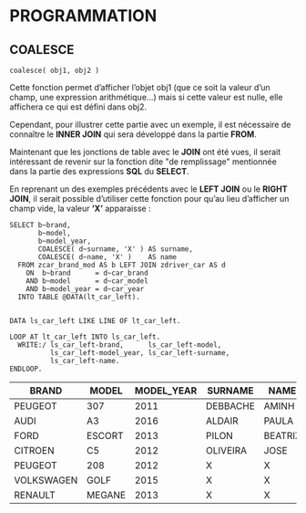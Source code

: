 # **PROGRAMMATION**

## **COALESCE**

```ABAP
coalesce( obj1, obj2 )
```

Cette fonction permet d’afficher l’objet obj1 (que ce soit la valeur d’un champ, une expression arithmétique...) mais si cette valeur est nulle, elle affichera ce qui est défini dans obj2.

Cependant, pour illustrer cette partie avec un exemple, il est nécessaire de connaître le **INNER JOIN** qui sera développé dans la partie **FROM**.

Maintenant que les jonctions de table avec le **JOIN** ont été vues, il serait intéressant de revenir sur la fonction dite "de remplissage" mentionnée dans la partie des expressions **SQL** du **SELECT**.

En reprenant un des exemples précédents avec le **LEFT JOIN** ou le **RIGHT JOIN**, il serait possible d’utiliser cette fonction pour qu’au lieu d’afficher un champ vide, la valeur **’X’** apparaisse :

```ABAP
SELECT b~brand,
       b~model,
       b~model_year,
       COALESCE( d~surname, 'X' ) AS surname,
       COALESCE( d~name, 'X' )    AS name
  FROM zcar_brand_mod AS b LEFT JOIN zdriver_car AS d
    ON  b~brand      = d~car_brand
    AND b~model      = d~car_model
    AND b~model_year = d~car_year
  INTO TABLE @DATA(lt_car_left).


DATA ls_car_left LIKE LINE OF lt_car_left.

LOOP AT lt_car_left INTO ls_car_left.
  WRITE:/ ls_car_left-brand,      ls_car_left-model,
          ls_car_left-model_year, ls_car_left-surname,
          ls_car_left-name.
ENDLOOP.
```

| **BRAND**  | **MODEL** | **MODEL_YEAR** | **SURNAME** | **NAME** |
| ---------- | --------- | -------------- | ----------- | -------- |
| PEUGEOT    | 307       | 2011           | DEBBACHE    | AMINH    |
| AUDI       | A3        | 2016           | ALDAIR      | PAULA    |
| FORD       | ESCORT    | 2013           | PILON       | BEATRIZ  |
| CITROEN    | C5        | 2012           | OLIVEIRA    | JOSE     |
| PEUGEOT    | 208       | 2012           | X           | X        |
| VOLKSWAGEN | GOLF      | 2015           | X           | X        |
| RENAULT    | MEGANE    | 2013           | X           | X        |

